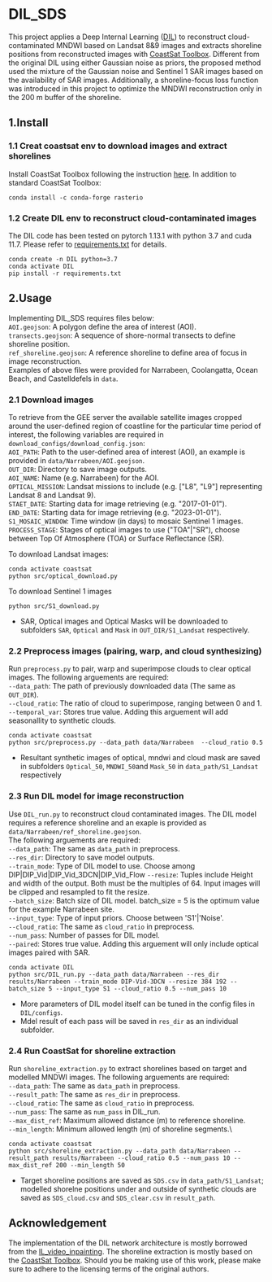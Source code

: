 # DIL_SDS
This project applies a Deep Internal Learning ([DIL](https://github.com/Haotianz94/IL_video_inpainting)) to reconstruct cloud-contaminated MNDWI based on Landsat 8&9 images and extracts shoreline positions from reconstructed images with [CoastSat Toolbox](https://github.com/kvos/CoastSat). Different from the original DIL using either Gaussian noise as priors, the proposed method used the mixture of the Gaussian noise and Sentinel 1 SAR images based on the availability of SAR images. Additionally, a shoreline-focus loss function was introduced in this project to optimize the MNDWI reconstruction only in the 200 m buffer of the shoreline. 


## 1.Install
### 1.1 Creat coastsat env to download images and extract shorelines
Install CoastSat Toolbox following the instruction [here](https://github.com/kvos/CoastSat?tab=readme-ov-file#installation).
In addition to standard CoastSat Toolbox:
```
conda install -c conda-forge rasterio
```
### 1.2 Create DIL env to reconstruct cloud-contaminated images

The DIL code has been tested on pytorch 1.13.1 with python 3.7 and cuda 11.7. Please refer to [requirements.txt](https://github.com/yongjingmao/DIL_SDS/blob/main/requirements.txt) for details.
```
conda create -n DIL python=3.7
conda activate DIL
pip install -r requirements.txt
```

## 2.Usage
Implementing DIL_SDS requires files below:\
`AOI.geojson`: A polygon define the area of interest (AOI).\
`transects.geojson`: A sequence of shore-normal transects to define shoreline position.\
`ref_shoreline.geojson`: A reference shoreline to define area of focus in image reconstruction.\
Examples of above files were provided for Narrabeen, Coolangatta, Ocean Beach, and Castelldefels in `data`.

### 2.1 Download images
To retrieve from the GEE server the available satellite images cropped around the user-defined region of coastline for the particular time period of interest, the following variables are required in `download_configs/download_config.json`:\
`AOI_PATH`: Path to the user-defined area of interest (AOI), an example is provided in `data/Narrabeen/AOI.geojson`.\
`OUT_DIR`: Directory to save image outputs.\
`AOI_NAME`: Name (e.g. Narrabeen) for the AOI.\
`OPTICAL_MISSION`: Landsat missions to include (e.g. ["L8", "L9"] representing Landsat 8 and Landsat 9).\
`STAET_DATE`: Starting data for image retrieving (e.g. "2017-01-01").\
`END_DATE`: Starting data for image retrieving (e.g. "2023-01-01").\
`S1_MOSAIC_WINDOW`: Time window (in days) to mosaic Sentinel 1 images.\
`PROCESS_STAGE`: Stages of optical images to use ("TOA"|"SR"), choose between Top Of Atmosphere (TOA) or Surface Reflectance (SR).

To download Landsat images:
```
conda activate coastsat
python src/optical_download.py
```
To download Sentinel 1 images
```
python src/S1_download.py
```
- SAR, Optical images and Optical Masks will be downloaded to subfolders `SAR`, `Optical` and `Mask` in `OUT_DIR/S1_Landsat` respectively.

### 2.2 Preprocess images (pairing, warp, and cloud synthesizing)
Run `preprocess.py` to pair, warp and superimpose clouds to clear optical images. The following arguements are required:\
`--data_path`: The path of previously downloaded data (The same as `OUT_DIR`).\
`--cloud_ratio`: The ratio of cloud to superimpose, ranging between 0 and 1.\
`--temporal_var`: Stores true value. Adding this arguement will add seasonallity to synthetic clouds.

```
conda activate coastsat
python src/preprocess.py --data_path data/Narrabeen  --cloud_ratio 0.5
```
- Resultant synthetic images of optical, mndwi and cloud mask are saved in subfolders `Optical_50`, `MNDWI_50`and `Mask_50` in `data_path/S1_Landsat` respectively

### 2.3 Run DIL model for image reconstruction
Use `DIL_run.py` to reconstruct cloud contaminated images. The DIL model requires a reference shoreline and an exaple is provided as `data/Narrabeen/ref_shoreline.geojson`.\
The following arguements are required:\
`--data_path`: The same as `data_path` in preprocess.\
`--res_dir`: Directory to save model outputs.\
`--train_mode`: Type of DIL model to use. Choose among DIP|DIP_Vid|DIP_Vid_3DCN|DIP_Vid_Flow
`--resize`: Tuples include Height and width of the output. Both must be the multiples of 64. Input images will be clipped and resampled to fit the resize.\
`--batch_size`: Batch size of DIL model. batch_size = 5 is the optimum value for the example Narrabeen site.\
`--input_type`: Type of input priors. Choose between 'S1'|'Noise'.\
`--cloud_ratio`: The same as `cloud_ratio` in preprocess.\
`--num_pass`: Number of passes for DIL model.\
`--paired`: Stores true value. Adding this arguement will only include optical images paired with SAR.
```
conda activate DIL
python src/DIL_run.py --data_path data/Narrabeen --res_dir results/Narrabeen --train_mode DIP-Vid-3DCN --resize 384 192 --batch_size 5 --input_type S1 --cloud_ratio 0.5 --num_pass 10 
```
- More parameters of DIL model itself can be tuned in the config files in `DIL/configs`.
- Mdel result of each pass will be saved in `res_dir` as an individual subfolder.

### 2.4 Run CoastSat for shoreline extraction
Run `shoreline_extraction.py` to extract shorelines based on target and modelled MNDWI images. The following arguements are required:\
`--data_path`: The same as `data_path` in preprocess.\
`--result_path`: The same as `res_dir` in preprocess.\
`--cloud_ratio`: The same as `cloud_ratio` in preprocess.\
`--num_pass`: The same as `num_pass` in DIL_run.\
`--max_dist_ref`: Maximum allowed distance (m) to reference shoreline.\
`--min_length`: Minimum allowed length (m) of shoreline segments.\
```
conda activate coastsat
python src/shoreline_extraction.py --data_path data/Narrabeen --result_path results/Narrabeen --cloud_ratio 0.5 --num_pass 10 --max_dist_ref 200 --min_length 50
```
- Target shoreline positions are saved as `SDS.csv` in `data_path/S1_Landsat`; modelled shorelne positions under and outside of synthetic clouds are saved as `SDS_cloud.csv` and `SDS_clear.csv` in `result_path`.

## Acknowledgement
The implementation of the DIL network architecture is mostly borrowed from the [IL_video_inpainting](https://github.com/Haotianz94/IL_video_inpainting/tree/master). The shoreline extraction is mostly based on the [CoastSat Toolbox](https://github.com/kvos/CoastSat/tree/master). Should you be making use of this work, please make sure to adhere to the licensing terms of the original authors.
